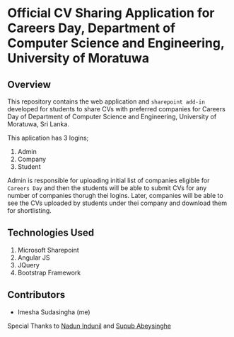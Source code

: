 # Official CV Sharing Application for Careers Day, Department of Computer Science and Engineering, University of Moratuwa


## Overview

This repository contains the web application and `sharepoint add-in` developed for students to share CVs with preferred companies 
for Careers Day of Department of Computer Science and Engineering, University of Moratuwa, Sri Lanka.

This aplication has 3 logins;

1. Admin
2. Company
3. Student

Admin is responsible for uploading initial list of companies eligible for `Careers Day` and then the students will be able to submit CVs for any number of 
companies thorugh thei logins. Later, companies will be able to see the CVs uploaded by students under thei company and download them for shortlisting. 

## Technologies Used

1. Microsoft Sharepoint
2. Angular JS
3. JQuery
4. Bootstrap Framework

## Contributors

- Imesha Sudasingha (me)

Special Thanks to [Nadun Indunil](https://github.com/nadunindunil) and [Supub Abeysinghe](https://github.com/smb564)